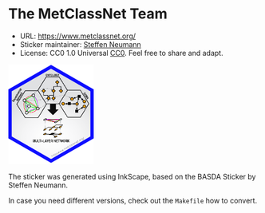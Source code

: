 # The MetClassNet Team

* URL: https://www.metclassnet.org/
* Sticker maintainer: [Steffen Neumann](https://www.ipb-halle.de/en/employee/steffen-neumann/)
* License: CC0 1.0 Universal
  [CC0](https://creativecommons.org/publicdomain/zero/1.0/). Feel free to
  share and adapt.

<p align = "left">
<img src="./metclassnet.png" height="200">
</p>

The sticker was generated using InkScape, based on the BASDA Sticker by Steffen Neumann.

In case you need different versions, check out the `Makefile` how to convert.

